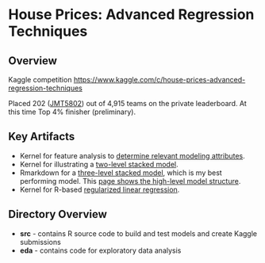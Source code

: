 House Prices: Advanced Regression Techniques
==================================================

## Overview
Kaggle competition https://www.kaggle.com/c/house-prices-advanced-regression-techniques

Placed 202 ([JMT5802](https://www.kaggle.com/jimthompson)) out of 4,915 teams on the private leaderboard.  At this time Top 4% finisher (preliminary).

## Key Artifacts
* Kernel for feature analysis to [determine relevant modeling attributes](https://www.kaggle.com/jimthompson/house-prices-advanced-regression-techniques/boruta-feature-importance-analysis).
* Kernel for illustrating a [two-level stacked model](https://www.kaggle.com/jimthompson/house-prices-advanced-regression-techniques/ensemble-model-stacked-model-example).  
* Rmarkdown for a [three-level stacked model](https://github.com/jimthompson5802/kaggle-HousePrice/blob/master/src/stack_model/stack_model3.Rmd), which is my best performing model.  This [page shows the high-level model structure](https://github.com/jimthompson5802/kaggle-HousePrice/wiki).
* Kernel for R-based [regularized linear regression](https://www.kaggle.com/jimthompson/house-prices-advanced-regression-techniques/regularized-linear-models-in-r).


## Directory Overview
* **src** - contains R source code to build and test models and create Kaggle submissions
* **eda** - contains code for exploratory data analysis


